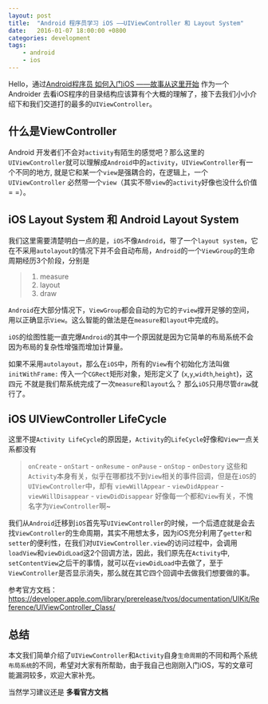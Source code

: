 ```yaml
---
layout: post
title:  "Android 程序员学习 iOS ——UIViewController 和 Layout System"
date:   2016-01-07 18:00:00 +0800
categories: development
tags:
	- android
	- ios
---
```


Hello，通过[Android程序员 如何入门iOS ——故事从这里开始](http://segmentfault.com/a/1190000004268513) 作为一个Androider 去看iOS程序的目录结构应该算有个大概的理解了，接下去我们小小介绍下和我们交道打的最多的`UIViewController`。 
<!-- more -->

## 什么是ViewController
Android 开发者们不会对`activity`有陌生的感觉吧？那么这里的`UIViewController`就可以理解成`Android`中的`activity`，`UIViewController`有一个不同的地方, 就是它和某一个`view`是强耦合的，在逻辑上，一个`UIViewController` 必然带一个`view`（其实不带`view`的`activity`好像也没什么价值= =）。

## iOS Layout System 和 Android Layout System
我们这里需要清楚明白一点的是，`iOS`不像`Android`，带了一个`layout system`，它在不采用`autolayout`的情况下并不会自动布局，`Android`的一个`ViewGroup`的生命周期经历3个阶段，分别是
> 1. measure
> 2. layout
> 3. draw

`Android`在大部分情况下，`ViewGroup`都会自动的为它的`子view`撑开足够的空间，用以正确显示`View`。这么智能的做法是在`measure`和`layout`中完成的。

`iOS`的绘图性能一直完爆`Android`的其中一个原因就是因为它简单的布局系统不会因为布局的复杂性增强而增加计算量。

如果不采用`autolayout`，那么在`iOS`中，所有的`View`有个初始化方法叫做`initWithFrame:` 传入一个`CGRect`矩形对象，矩形定义了 (`x`,`y`,`width`,`height`)，这四元 不就是我们帮系统完成了一次`measure`和`layout`么？ 那么`iOS`只用尽管`draw`就行了。

## iOS UIViewController LifeCycle
这里不提`Activity LifeCycle`的原因是，`Activity`的`LifeCycle`好像和`View`一点关系都没有
> `onCreate` - `onStart` - `onResume` - `onPause` - `onStop` - `onDestory` 
这些和`Activity`本身有关，似乎在哪都找不到`View`相关的事件回调，但是在`iOS`的`UIViewController`中，却有
> `viewWillAppear` - `viewDidAppear` - `viewWillDisappear` - `viewDidDisappear` 
好像每一个都和`View`有关，不愧名字为`ViewController`啊~

我们从`Android`迁移到`iOS`首先写`UIViewController`的时候，一个后遗症就是会去找`ViewController`的生命周期，其实不用想太多，因为iOS充分利用了`getter`和`setter`的便利性，在我们对`UIViewController.view`的访问过程中，会调用`loadView`和`viewDidLoad`这2个回调方法，因此，我们原先在`Activity`中, `setContentView`之后干的事情，就可以在`viewDidLoad`中去做了，至于`ViewController`是否显示消失，那么就在其它四个回调中去做我们想要做的事。

参考官方文档：https://developer.apple.com/library/prerelease/tvos/documentation/UIKit/Reference/UIViewController_Class/

## 总结
本文我们简单介绍了`UIViewController`和`Activity`自身`生命周期`的不同和两个系统`布局系统`的不同，希望对大家有所帮助，由于我自己也刚刚入门iOS，写的文章可能漏洞较多，欢迎大家补充。

当然学习建议还是  **多看官方文档**

